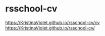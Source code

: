 # rsschool-cv
https://KristinaViolet.github.io/rsschool-cv/cv
https://KristinaViolet.github.io/rsschool-cv/
